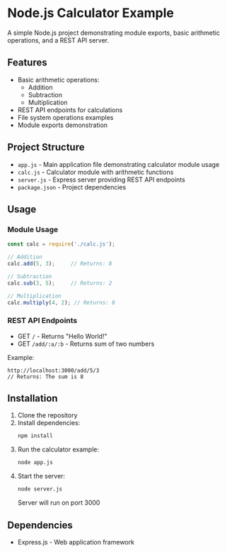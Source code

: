 # Node.js Calculator Example

A simple Node.js project demonstrating module exports, basic arithmetic operations, and a REST API server.

## Features

- Basic arithmetic operations:
  - Addition
  - Subtraction
  - Multiplication
- REST API endpoints for calculations
- File system operations examples
- Module exports demonstration

## Project Structure

- `app.js` - Main application file demonstrating calculator module usage
- `calc.js` - Calculator module with arithmetic functions
- `server.js` - Express server providing REST API endpoints
- `package.json` - Project dependencies

## Usage

### Module Usage
```javascript
const calc = require('./calc.js');

// Addition
calc.add(5, 3);     // Returns: 8

// Subtraction
calc.sub(3, 5);     // Returns: 2

// Multiplication
calc.multiply(4, 2); // Returns: 8
```

### REST API Endpoints
- GET `/` - Returns "Hello World!"
- GET `/add/:a/:b` - Returns sum of two numbers

Example:
```
http://localhost:3000/add/5/3
// Returns: The sum is 8
```

## Installation

1. Clone the repository
2. Install dependencies:
   ```bash
   npm install
   ```
3. Run the calculator example:
   ```bash
   node app.js
   ```
4. Start the server:
   ```bash
   node server.js
   ```
   Server will run on port 3000

## Dependencies

- Express.js - Web application framework
